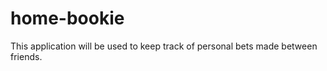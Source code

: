 # home-bookie
 
This application will be used to keep track of personal bets made between friends.

